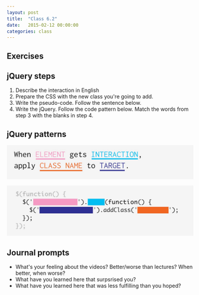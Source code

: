 ```yaml
---
layout: post
title:  "Class 6.2"
date:   2015-02-12 00:00:00
categories: class
---
```


## Exercises

## jQuery steps

1. Describe the interaction in English
2. Prepare the CSS with the new class you're going to add.
3. Write the pseudo-code. Follow the sentence below.
4. Write the jQuery. Follow the code pattern below. Match the words from step 3 with the blanks in step 4.

## jQuery patterns

![](/img/jquery-language.jpg)

![](/img/jquery-pattern.jpg)

## Journal prompts

* What's your feeling about the videos? Better/worse than lectures? When better, when worse?
* What have you learned here that surpsrised you?
* What have you learned here that was less fulfilling than you hoped?
